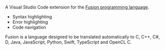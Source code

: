 A Visual Studio Code extension for the [Fusion programming language](https://fusion-lang.org).

* Syntax highlighting
* Error highlighting
* Code navigation

Fusion is a language designed to be translated automatically to
C, C++, C#, D, Java, JavaScript, Python, Swift, TypeScript and OpenCL C.
